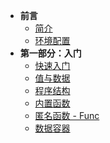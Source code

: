 <!-- docs/_sidebar.md -->

*  **前言**
   * [简介](/)
   * [环境配置](zh_cn/env)
* **第一部分：入门**
  * [快速入门](zh_cn/guide)
  * [值与数据](zh_cn/data)
  * [程序结构](zh_cn/structure)
  * [内置函数](zh_cn/builtin-func)
  * [匿名函数 - Func](zh_cn/func)
  * [数据容器](zh_cn/vector)
